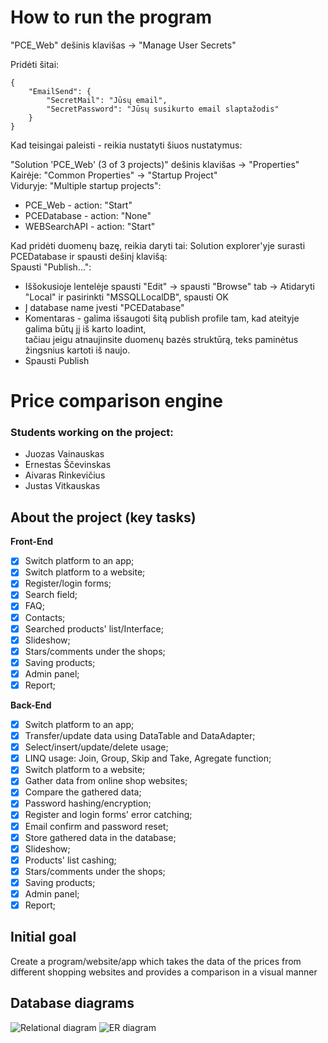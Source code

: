 # How to run the program
"PCE_Web" dešinis klavišas -> "Manage User Secrets"

Pridėti šitai:

```
{
    "EmailSend": {
        "SecretMail": "Jūsų email",
        "SecretPassword": "Jūsų susikurto email slaptažodis"       
    } 
}
```

Kad teisingai paleisti - reikia nustatyti šiuos nustatymus:

"Solution 'PCE_Web' (3 of 3 projects)" dešinis klavišas -> "Properties"\
Kairėje: "Common Properties" -> "Startup Project"\
Viduryje: "Multiple startup projects":
- PCE_Web - action: "Start"
- PCEDatabase - action: "None"
- WEBSearchAPI - action: "Start"

Kad pridėti duomenų bazę, reikia daryti tai:
Solution explorer'yje surasti PCEDatabase ir spausti dešinį klavišą:\
Spausti "Publish...":
- Iššokusioje lentelėje spausti "Edit" -> spausti "Browse" tab -> Atidaryti "Local" ir pasirinkti "MSSQLLocalDB", spausti OK
- Į database name įvesti "PCEDatabase"
- Komentaras - galima išsaugoti šitą publish profile tam, kad ateityje galima būtų jį iš karto loadint,\
  tačiau jeigu atnaujinsite duomenų bazės struktūrą, teks paminėtus žingsnius kartoti iš naujo.
- Spausti Publish

# Price comparison engine
### Students working on the project: 
- Juozas Vainauskas
- Ernestas Ščevinskas
- Aivaras Rinkevičius
- Justas Vitkauskas
## About the project (key tasks)
**Front-End**
- [x] Switch platform to an app;
- [x] Switch platform to a website;
- [x] Register/login forms;
- [x] Search field;
- [x] FAQ;
- [x] Contacts;
- [x] Searched products' list/Interface;
- [x] Slideshow;
- [x] Stars/comments under the shops;
- [x] Saving products;
- [x] Admin panel;
- [x] Report;

**Back-End**
- [x] Switch platform to an app;
- [x] Transfer/update data using DataTable and DataAdapter;
- [x] Select/insert/update/delete usage;
- [x] LINQ usage: Join, Group, Skip and Take, Agregate function;
- [x] Switch platform to a website;
- [x] Gather data from online shop websites;
- [x] Compare the gathered data;
- [x] Password hashing/encryption;
- [x] Register and login forms' error catching;
- [x] Email confirm and password reset;
- [x] Store gathered data in the database;
- [x] Slideshow;
- [x] Products' list cashing;
- [x] Stars/comments under the shops;
- [x] Saving products;
- [x] Admin panel;
- [x] Report;

## Initial goal
Create a program/website/app which takes the data of the prices from different shopping websites and provides a comparison in a visual manner

## Database diagrams
![Relational diagram](dbRelationalScheme.PNG)
![ER diagram](erScheme.PNG)
